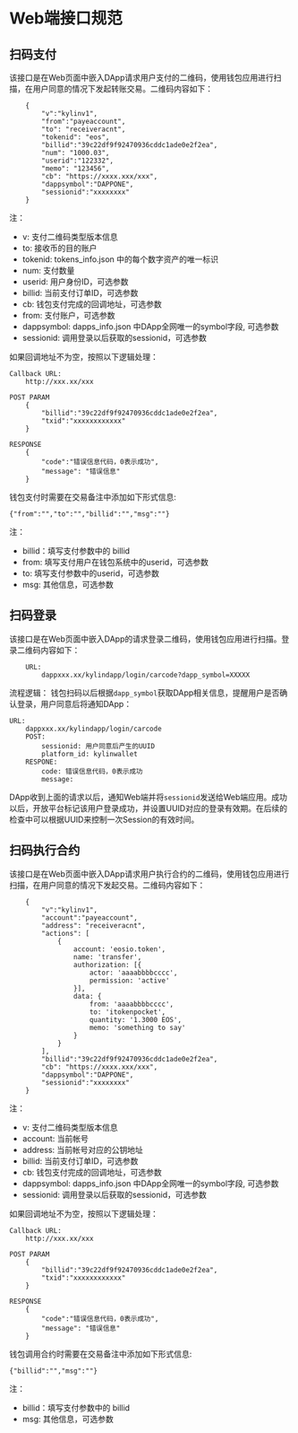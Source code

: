 # Web端接口规范  
## 扫码支付  
该接口是在Web页面中嵌入DApp请求用户支付的二维码，使用钱包应用进行扫描，在用户同意的情况下发起转账交易。二维码内容如下： 
```
    {
        "v":"kylinv1",
        "from":"payeaccount",
        "to": "receiveracnt",
        "tokenid": "eos",
        "billid":"39c22df9f92470936cddc1ade0e2f2ea",
        "num": "1000.03",
        "userid":"122332",
        "memo": "123456",
        "cb": "https://xxxx.xxx/xxx",
        "dappsymbol":"DAPPONE",
        "sessionid":"xxxxxxxx"
    }
```

注：
* v: 支付二维码类型版本信息
* to: 接收币的目的账户
* tokenid: tokens_info.json 中的每个数字资产的唯一标识
* num: 支付数量
* userid: 用户身份ID，可选参数
* billid: 当前支付订单ID，可选参数
* cb: 钱包支付完成的回调地址，可选参数
* from: 支付账户，可选参数
* dappsymbol: dapps_info.json 中DApp全网唯一的symbol字段, 可选参数
* sessionid: 调用登录以后获取的sessionid，可选参数

如果回调地址不为空，按照以下逻辑处理：
```
Callback URL:
    http://xxx.xx/xxx

POST PARAM
    {
        "billid":"39c22df9f92470936cddc1ade0e2f2ea",
        "txid":"xxxxxxxxxxxx"
    }

RESPONSE
    {
        "code":"错误信息代码，0表示成功",
        "message": "错误信息"
    }
```
钱包支付时需要在交易备注中添加如下形式信息:
```
{"from":"","to":"","billid":"","msg":""} 
```
注：
* billid：填写支付参数中的 billid
* from: 填写支付用户在钱包系统中的userid，可选参数
* to: 填写支付参数中的userid，可选参数
* msg: 其他信息，可选参数

## 扫码登录
该接口是在Web页面中嵌入DApp的请求登录二维码，使用钱包应用进行扫描。登录二维码内容如下：
```
    URL:
        dappxxx.xx/kylindapp/login/carcode?dapp_symbol=XXXXX
```

流程逻辑：
	钱包扫码以后根据`dapp_symbol`获取DApp相关信息，提醒用户是否确认登录，用户同意后将通知DApp：
```
URL:
    dappxxx.xx/kylindapp/login/carcode
    POST:
        sessionid: 用户同意后产生的UUID
        platform_id: kylinwallet
    RESPONE:
        code: 错误信息代码，0表示成功
        message: 
```
DApp收到上面的请求以后，通知Web端并将`sessionid`发送给Web端应用。成功以后，开放平台标记该用户登录成功，并设置UUID对应的登录有效期。在后续的检查中可以根据UUID来控制一次Session的有效时间。

## 扫码执行合约
该接口是在Web页面中嵌入DApp请求用户执行合约的二维码，使用钱包应用进行扫描，在用户同意的情况下发起交易。二维码内容如下：
```
    {
        "v":"kylinv1",
        "account":"payeaccount",
        "address": "receiveracnt",
        "actions": [
            {
                account: 'eosio.token',
                name: 'transfer',
                authorization: [{
                    actor: 'aaaabbbbcccc',
                    permission: 'active'
                }],
                data: {
                    from: 'aaaabbbbcccc',
                    to: 'itokenpocket',
                    quantity: '1.3000 EOS',
                    memo: 'something to say'
                }
            }
        ],
        "billid":"39c22df9f92470936cddc1ade0e2f2ea",
        "cb": "https://xxxx.xxx/xxx",
        "dappsymbol":"DAPPONE",
        "sessionid":"xxxxxxxx"
    }
```

注：
* v: 支付二维码类型版本信息
* account: 当前帐号
* address: 当前帐号对应的公钥地址
* billid: 当前支付订单ID，可选参数
* cb: 钱包支付完成的回调地址，可选参数
* dappsymbol: dapps_info.json 中DApp全网唯一的symbol字段, 可选参数
* sessionid: 调用登录以后获取的sessionid，可选参数

如果回调地址不为空，按照以下逻辑处理：
```
Callback URL:
    http://xxx.xx/xxx

POST PARAM
    {
        "billid":"39c22df9f92470936cddc1ade0e2f2ea",
        "txid":"xxxxxxxxxxxx"
    }

RESPONSE
    {
        "code":"错误信息代码，0表示成功",
        "message": "错误信息"
    }
```
钱包调用合约时需要在交易备注中添加如下形式信息:
```
{"billid":"","msg":""}
```
注：
* billid：填写支付参数中的 billid
* msg: 其他信息，可选参数
